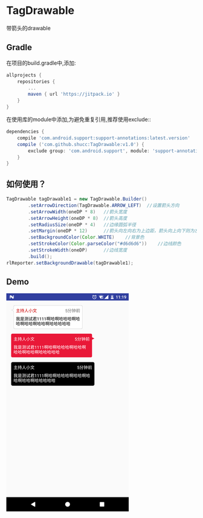 # TagDrawable

带箭头的drawable

## Gradle

在项目的build.gradle中,添加:
```groovy
allprojects {
    repositories {
        ...
        maven { url 'https://jitpack.io' }
    }
}
```

在使用库的module中添加,为避免重复引用,推荐使用exclude::
```groovy
dependencies {
    compile 'com.android.support:support-annotations:latest.version'
    compile ('com.github.shucc:TagDrawable:v1.0') {
        exclude group: 'com.android.support', module: 'support-annotations'
    }
}
```

## 如何使用？

```java
TagDrawable tagDrawable1 = new TagDrawable.Builder()
        .setArrowDirection(TagDrawable.ARROW_LEFT)  //设置箭头方向
        .setArrowWidth(oneDP * 8)   //箭头宽度
        .setArrowHeight(oneDP * 8)  //箭头高度
        .setRadiusSize(oneDP * 4)   //边缘圆弧半径
        .setMargin(oneDP * 12)      //箭头向左向右为上边距，箭头向上向下则为左边距
        .setBackgroundColor(Color.WHITE)    //背景色
        .setStrokeColor(Color.parseColor("#d6d6d6"))    //边线颜色
        .setStrokeWidth(oneDP)      //边线宽度
        .build();
rlReporter.setBackgroundDrawable(tagDrawable1);
```

## Demo
![](https://raw.githubusercontent.com/shucc/TagDrawable/master/demo/demo.jpg)
